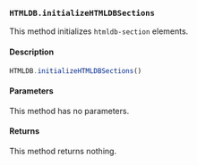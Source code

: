 ### `HTMLDB.initializeHTMLDBSections`

This method initializes `htmldb-section` elements.

#### Description

```javascript
HTMLDB.initializeHTMLDBSections()
```

#### Parameters

This method has no parameters.

#### Returns

This method returns nothing.